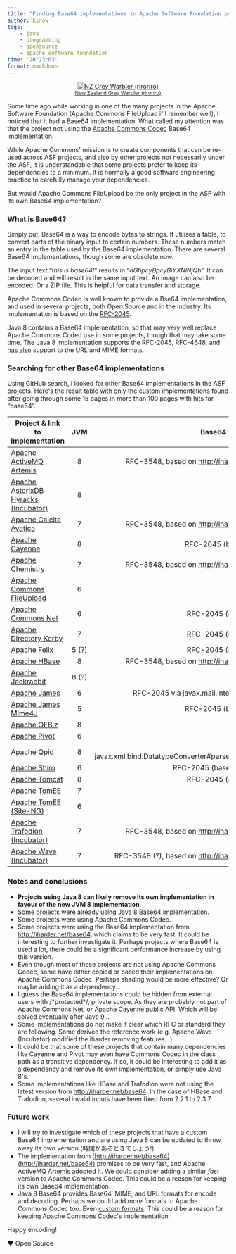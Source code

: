 ```yaml
---
title: "Finding Base64 implementations in Apache Software Foundation projects"
author: kinow
tags: 
    - java
    - programming
    - opensource
    - apache software foundation
time: '20:23:03'
format: markdown
---
```


<p style='text-align: center;'>
<a href="https://kinow.deviantart.com/art/Grey-Warbler-702099183?ga_submit_new=10%3A1504263729">
<img style="display: inline" class="ui image" src="{{assets['GreyWarbler']}}" alt="NZ Grey Warbler (riroriro)" title="NZ Grey Warbler (riroriro)" />
</a>
<br/>
<small><a href="http://nzbirdsonline.org.nz/species/grey-warbler">New Zealand Grey Warbler (riroriro)</a></small>
</p>

Some time ago while working in one of the many projects in the Apache Software Foundation (Apache Commons FileUpload if I remember well), I noticed that it had a Base64 implementation. What called my attention was that the project not using the [Apache Commons Codec](https://github.com/apache/commons-codec/blob/c18b1923b3c1f897c7935d94fb9e443eabfff897/src/main/java/org/apache/commons/codec/binary/Base64.java) Base64 implementation.

While Apache Commons' mission is to create components that can be re-used across ASF projects, and also by other projects not necessarily under the ASF, it is understandable that some projects prefer to keep its dependencies to a minimum. It is normally a good software engineering practice to carefully manage your dependencies.

But would Apache Commons FileUpload be the only project in the ASF with its own Base64 implementation?

### What is Base64?

Simply put, Base64 is a way to encode bytes to strings. It utilises a table, to convert parts of the binary input to certain numbers. These numbers match an entry in the table used by the Base64 implementation. There are several Base64 implementations, though some are obsolete now.

The input text &ldquo;*this is base64!*&rdquo; results in &ldquo;*dGhpcyBpcyBiYXNlNjQh*&rdquo;. It can be decoded and will result in the same input text. An image can also be encoded. Or a ZIP file. This is helpful for data transfer and storage.

Apache Commons Codec is well known to provide a Bse64 implementation, and used in several projects, both Open Source and in the industry. Its implementation is based on the [RFC-2045](https://www.ietf.org/rfc/rfc2045.txt).

Java 8 contains a Base64 implementation, so that may very well replace Apache Commons Coded use in some projects, though that may take some time. The Java 8 implementation supports the RFC-2045, RFC-4648, and [has also](https://docs.oracle.com/javase/8/docs/api/java/util/Base64.html) support to the URL and MIME formats.

### Searching for other Base64 implementations

Using GitHub search, I looked for other Base64 implementations in the ASF projects. Here's the result table with only the custom implementations found after going through some 15 pages in more than 100 pages with hits for &ldquo;base64&rdquo;.

| Project &amp; link to implementation        | JVM           | Base64 implementation |
| ------------- |:-------------:| -----:|
| [Apache ActiveMQ Artemis](https://github.com/apache/activemq-artemis/blob/master/artemis-commons/src/main/java/org/apache/activemq/artemis/utils/Base64.java) | 8 | RFC-3548, based on http://iharder.net/base64 |
| [Apache AsterixDB Hyracks (Incubator)](https://github.com/apache/incubator-asterixdb-hyracks/blob/3f849969f01effc9b6e7f22462ceb4b2bedabdc4/hyracks/hyracks-util/src/main/java/org/apache/hyracks/util/bytes/Base64Parser.java) | 8 | ? |
| [Apache Calcite Avatica](https://github.com/apache/calcite-avatica/blob/4db1fb9c66db8ccebc9e96ce678154ec69c557f0/core/src/main/java/org/apache/calcite/avatica/util/Base64.java) | 7 | RFC-3548, based on http://iharder.net/base64 |
| [Apache Cayenne](https://github.com/apache/cayenne/blob/bd1b109a943307a83078399c7a4d6aa53631a065/cayenne-server/src/main/java/org/apache/cayenne/util/Base64Codec.java) | 8 | RFC-2045 (based on codec)|
| [Apache Chemistry](https://github.com/apache/chemistry-opencmis/blob/trunk/chemistry-opencmis-commons/chemistry-opencmis-commons-impl/src/main/java/org/apache/chemistry/opencmis/commons/impl/Base64.java) | 7 | RFC-3548, based on http://iharder.net/base64 |
| [Apache Commons FileUpload](https://github.com/apache/commons-fileupload/blob/422caf46e5b7a950c639b8ba9fe41e16279b3aa9/src/main/java/org/apache/commons/fileupload/util/mime/Base64Decoder.java) | 6 | ? |
| [Apache Commons Net](https://github.com/apache/commons-net/blob/trunk/src/main/java/org/apache/commons/net/util/Base64.java) | 6 | RFC-2045 (copy of codec?) |
| [Apache Directory Kerby](https://github.com/apache/directory-kerby/blob/b7da10e3815a8ab84ab7ff4fa3572c92bfa9aef5/kerby-common/kerby-util/src/main/java/org/apache/kerby/util/Base64.java) | 7 | RFC-2045 (copy of codec?) |
| [Apache Felix](https://github.com/apache/felix/blob/a4755e768329a29252b1d7d8e52537941768606d/webconsole-plugins/upnp/src/main/java/org/apache/felix/webconsole/plugins/upnp/internal/Base64.java) | 5 (?) | RFC-2045 (copy of codec?) |
| [Apache HBase](https://github.com/apache/hbase/blob/a66d491892514fd4a188d6ca87d6260d8ae46184/hbase-common/src/main/java/org/apache/hadoop/hbase/util/Base64.java) | 8 | RFC-3548, based on http://iharder.net/base64 |
| [Apache Jackrabbit](https://github.com/apache/jackrabbit/blob/adb1e79ae26aba5d068be56e5e9eb562344e5bb9/jackrabbit-jcr-commons/src/main/java/org/apache/jackrabbit/util/Base64.java) | 8 (?) | ? |
| [Apache James](https://github.com/apache/james-project/blob/bab5ff434c407b98432cdc9af00b0263184de26a/server/protocols/protocols-smtp/src/test/java/org/apache/james/smtpserver/Base64.java) | 6 | RFC-2045 via javax.mail.internet.MimeUtility |
| [Apache James Mime4J](https://github.com/apache/james-mime4j/blob/cb48082fb7cbbfb111c926cc8ae953d7261c235c/core/src/main/java/org/apache/james/mime4j/codec/Base64OutputStream.java) | 5 | RFC-2045 (based on codec) |
| [Apache OFBiz](https://github.com/apache/ofbiz-framework/blob/29b815f1b969653da96995fed25e2cc52f25879d/framework/base/src/main/java/org/apache/ofbiz/base/util/Base64.java) | 8 | RFC-2045 |
| [Apache Pivot](https://github.com/apache/pivot/blob/d9a21718f182d3c667b18b0f2c62f6ec1cd0e6dd/core/src/org/apache/pivot/util/Base64.java) | 6 | RFC-2045 |
| [Apache Qpid](https://github.com/apache/qpid-broker-j/blob/1c20cc32b17c58391b0aefcd00f74bc1b4253db9/broker-core/src/main/java/org/apache/qpid/server/util/Strings.java#L132) | 8 | ? uses javax.xml.bind.DatatypeConverter#parseBase64Binary() |
| [Apache Shiro](https://github.com/apache/shiro/blob/8acc82ab4775b3af546e3bbde928f299be62dc23/lang/src/main/java/org/apache/shiro/codec/Base64.java) | 6 | RFC-2045 (based on commons) |
| [Apache Tomcat](https://github.com/apache/tomcat/blob/trunk/java/org/apache/tomcat/util/codec/binary/Base64.java) | 8 | RFC-2045 (copy of codec?) |
| [Apache TomEE](https://github.com/apache/tomee/blob/8fc8d8011c5155e7f47ebc162cb88124bf4ca06e/container/openejb-core/src/main/java/org/apache/openejb/util/Base64.java) | 7 | RFC-2045 |
| [Apache TomEE (Site-NG)](https://github.com/apache/tomee-site-ng/blob/8dbf7c5a4bdc6cd5249e00ff85d78a24fd76c7af/container/openejb-core/src/main/java/org/apache/openejb/util/Base64.java) | 6 | RFC-2045 |
| [Apache Trafodion (Incubator)](https://github.com/apache/incubator-trafodion/blob/b36003cf824bae6b0faf8b03c313f189991d5be1/core/rest/src/main/java/org/trafodion/rest/util/Base64.java) | 7 | RFC-3548, based on http://iharder.net/base64 |
| [Apache Wave (Incubator)](https://github.com/apache/incubator-wave/blob/master/wave/src/main/java/org/waveprotocol/wave/model/util/CharBase64.java) | 7 | RFC-3548 (?), based on http://iharder.net/base64 |

### Notes and conclusions

* **Projects using Java 8 can likely remove its own implementation in favour of the new JVM 8 implementation**.
* Some projects were already using [Java 8 Base64 implementation](https://docs.oracle.com/javase/8/docs/api/java/util/Base64.Decoder.html).
* Some projects were using Apache Commons Codec.
* Some projects were using the Base64 implementation from http://iharder.net/base64, which claims to be very fast. It could be interesting to further investigate it. Perhaps projects where Base64 is used a lot, there could be a significant performance increase by using this version.
* Even though most of these projects are not using Apache Commons Codec, some have either copied or based their implementations on Apache Commons Codec. Perhaps shading would be more effective? Or maybe adding it as a dependency&hellip;
* I guess the Base64 implementations could be hidden from external users with /\*protected\*/, private scope. As they are probably not part of Apache Commons Net, or Apache Cayenne public API. Which will be solved eventually after Java 9&hellip;
* Some implementations do not make it clear which RFC or standard they are following. Some derived the reference work (e.g. Apache Wave (Incubator) modified the iharder removing features&hellip;).
* It could be that some of these projects that contain many dependencies like Cayenne and Pivot may even have Commons Codec in the class path as a transitive dependency. If so, it could be interesting to add it as a dependency and remove its own implementation, or simply use Java 8's.
* Some implementations like HBase and Trafodion were not using the latest version from http://iharder.net/base64. In the case of HBase and Trafodion, several invalid inputs have been fixed from 2.2.1 to 2.3.7.

### Future work

* I will try to investigate which of these projects that have a custom Base64 implementation and are using Java 8 can be updated to throw away its own version (時間があるときでしょう!).
* The implementation from [http://iharder.net/base64](http://iharder.net/base64) promises to be very fast, and Apache ActiveMQ Artemis adopted it. We could consider adding a similar *fast* version to Apache Commons Codec. This could be a reason for keeping its own Base64 implementation.
* Java 8 Base64 provides Base64, MIME, and URL formats for encode and decoding. Perhaps we could add more formats to Apache Commons Codec too. Even [custom formats](https://github.com/apache/commons-codec/pull/3). This could be a reason for keeping Apache Commons Codec's implementation.

Happy encoding!

&hearts; Open Source

